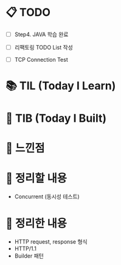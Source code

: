 # 📋 TODO
- [ ] Step4. JAVA 학습 완료
- [ ] 리팩토링 TODO List 작성
- [ ] TCP Connection Test


# 📚 TIL (Today I Learn)



# 🔧 TIB (Today I Built)



# 💭 느낀점





# 🧹 정리할 내용
- Concurrent (동시성 테스트)


# 🎯 정리한 내용
- HTTP request, response 형식
- HTTP/1.1
- Builder 패턴